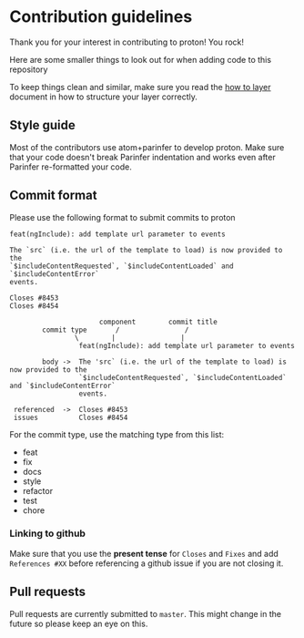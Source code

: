 # Contribution guidelines

Thank you for your interest in contributing to proton! You rock!

Here are some smaller things to look out for when adding code to this repository

To keep things clean and similar, make sure you read the [how to layer](https://github.com/dvcrn/proton/blob/master/HOW-TO-LAYER.md) document in how to structure your layer correctly.

## Style guide

Most of the contributors use atom+parinfer to develop proton. Make sure that your code doesn't break Parinfer indentation and works even after Parinfer re-formatted your code.

## Commit format

Please use the following format to submit commits to proton
```
feat(ngInclude): add template url parameter to events

The `src` (i.e. the url of the template to load) is now provided to the
`$includeContentRequested`, `$includeContentLoaded` and `$includeContentError`
events.

Closes #8453
Closes #8454
```

```
                      component        commit title
        commit type       /                /      
                \        |                |
                 feat(ngInclude): add template url parameter to events
            
        body ->  The 'src` (i.e. the url of the template to load) is now provided to the
                 `$includeContentRequested`, `$includeContentLoaded` and `$includeContentError`
                 events.

 referenced  ->  Closes #8453
 issues          Closes #8454
```

For the commit type, use the matching type from this list:
- feat
- fix
- docs
- style
- refactor
- test
- chore

### Linking to github

Make sure that you use the __present tense__ for `Closes` and `Fixes` and add `References #XX` before referencing a github issue if you are not closing it. 

## Pull requests
Pull requests are currently submitted to `master`. This might change in the future so please keep an eye on this.
